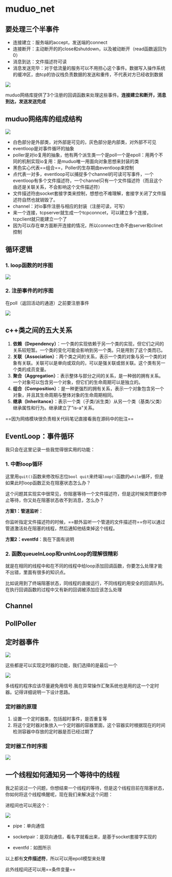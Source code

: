# muduo_net







## 要处理三个半事件

- 连接建立：服务端的accept，发送端的connect
- 连接断开：主动断开的的close和shutdown，以及被动断开（read函数返回为0）
- 消息到达：文件描述符可读
- 消息发送完毕：对于低流量的服务可以不用担心这个事件。数据写入操作系统的缓冲区，由tcp的协议栈负责数据的发送和重传，不代表对方已经收到数据

![](./netPng/1708495614879.jpg)

muduo网络库提供了3个注册的回调函数来处理这些事件。**连接建立和断开，消息到达，发送发送完成**







## muduo网络库的组成结构

![](./netPng/net_struct.png)

- 白色部分是外部类，对外部是可见的，灰色部分是内部类，对外部不可见
- eventloop是对事件循环的抽象
- poller是对io复用的抽象，他有两个派生类一个是poll一个是epoll：用两个不同的机制实现io复用：是muduo唯一用面向对象思想来封装的类
- 黑色实心代表==组合==，Poller的生存期由eventloop来控制
- 点代表一对多，eventloop可以捕捉多个channel的可读可写事件，一个eventloop有多个文件描述符，一个channel只有一个文件描述符（而且这个由还是关联关系，不会影响这个文件描述符）
- 文件描述符由socket套接字类来控制，想想也不难理解，套接字关闭了文件描述符自然也就销毁了。
- channel：对io事件注册与相应的封装（注册可读，可写）
- 来一个连接，tcpserver就生成一个tcpconncet，可以建立多个连接，tcpclient就只能建立一个了
- 因为可以存在单方面断开连接的情况，所以connect生命不由server和clinet控制









## 循环逻辑

### 1. loop函数的时序图

![](./netPng/loop_time.png)

### 2. 注册事件的时序图

在poll（返回活动的通道）之前要注册事件

![](./netPng/event_register.png)







## **c++类之间的五大关系**

1. **依赖（Dependency）**：一个类的实现依赖于另一个类的实现，但它们之间的关系较短暂。一个类的变化可能会影响到另一个类。只是用到了这个类而已。
2. **关联（Association）**：两个类之间的关系，表示一个类的对象与另一个类的对象有关联。关联可以是单向或双向的，可以是强关联或弱关联。这个类有另一个类的成员变量。
3. **聚合（Aggregation）**：表示整体与部分之间的关系，是一种弱的拥有关系。一个对象可以包含另一个对象，但它们的生命周期可以是独立的。
4. **组合（Composition）**：是一种更强烈的拥有关系，表示一个对象包含另一个对象，并且其生命周期与整体对象的生命周期相同。
5. **继承（Inheritance）**：表示一个类（子类/派生类）从另一个类（基类/父类）继承属性和行为。继承建立了"is-a"关系。

==因为网络模块很负责相关代码笔记直接看我在源码中的批注==









 ## EventLoop：事件循环

我只会在这里记录一些我觉得很实用的功能：

### 1. 中断loop循环

这里用`quit()`函数来修改标志位`bool quit`来终端`loop()`函数的`while`循环，但是如果此时loop函数正处在阻塞状态怎么办？

这个问题其实现实中很常见，你阻塞等待一个文件描述符，但是这时候突然要你停止等待，你又处在阻塞状态收不到消息，怎么办？

**方案1：管道监听**：

你监听指定文件描述符的时候，==额外监听一个管道的文件描述符==你可以通过管道激活处在阻塞的线程，然后通知他结束掉这个线程。

**方案2：eventfd**：我在下面有说明



### 2. 函数queueInLoop和runInLoop的理解很精彩

就是在相同的线程中和在不同的线程中给loop添加回调函数，你要怎么处理才能不出错，里面有很多的知识点。

比如说用到了终端阻塞状态，同线程的直接运行，不同线程的用安全的回调队列。在执行回调函数的过程中又有新的回调被添加应该怎么处理



## Channel





## PollPoller







## 定时器事件



![](./timer.png)

这些都是可以实现定时器的功能，我们选择的是最后一个

![](./time_signal.png)

多线程的程序应该尽量避免用信号.我在异常操作汇聚系统也是用的这一个定时器。记得详细说明一下设计思路。

### 定时器的原理

1. 设置一个定时器类，包括超时事件，是否重复等
2. 将这个定时器对象放入一个定时器的容器里面，这个容器实时根据现在的时间检测容器中存放的定时器是否已经过期了

### 定时器工作时序图

![](./timer_act.png)

## 一个线程如何通知另一个等待中的线程

我之前说过一个问题，你想结束一个线程的等待，但是这个线程目前在阻塞状态，你如何将这个线程唤醒呢，现在我们来解决这个问题：

进程间也可以用这个：

![](./thread_notify.png)

- pipe：单向通信

- socketpair：是双向通信，看名字就看出来，是基于socket套接字实现的

- eventfd：如图所示

以上都有**文件描述符**，所以可以用epoll模型来处理

此外线程间还可以用==条件变量==
